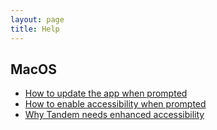 ```yaml
---
layout: page
title: Help
---
```


<section class="page">
    <div class="container">
        <div class="row">
            <div class="col-lg-10 mx-auto">
                <h2 class="mb-4">MacOS</h2>
                <ul>
                    <li>
                        <a href="/help/macos/how-to-update.html">How to update the app when prompted</a>
                    </li>
                    <li>
                        <a href="/help/macos/how-to-enable-accessibility.html">How to enable accessibility when prompted</a>
                    </li>
                    <li>
                        <a href="/help/macos/why-tandem-needs-accessibility.html">Why Tandem needs enhanced accessibility</a>
                    </li>
                </ul>
            </div>
        </div>
    </div>
</section>

